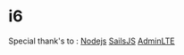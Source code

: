 # i6
Special thank's to :
	[Nodejs](http://nodejs.org)
	[SailsJS](http://sailsjs.org)
	[AdminLTE](https://github.com/almasaeed2010/AdminLTE)